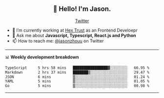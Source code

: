 <h2 align="center">👋 Hello! I'm Jason.</h2>
<p align="center">
  <a href="https://twitter.com/jasonzhouu">Twitter</a>
</p>


- 🔭 I’m currently working at [Hex Trust](https://hextrust.com/) as an Frontend Develoepr
- 💬 Ask me about **Javascript, Typescript, React.js and Python**
- 📫 How to reach me: [@jasonzhouu](https://twitter.com/jasonzhouu) on Twitter

-------

📊 **Weekly development breakdown**
<!--START_SECTION:waka-->

```txt
TypeScript     5 hrs 58 mins   ████████████████▓░░░░░░░░   66.95 %
Markdown       2 hrs 37 mins   ███████▒░░░░░░░░░░░░░░░░░   29.47 %
JSON           6 mins          ▒░░░░░░░░░░░░░░░░░░░░░░░░   01.24 %
YAML           5 mins          ▒░░░░░░░░░░░░░░░░░░░░░░░░   01.05 %
Go             5 mins          ▒░░░░░░░░░░░░░░░░░░░░░░░░   00.98 %
```

<!--END_SECTION:waka-->

-------
